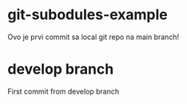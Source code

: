 # git-subodules-example
Ovo je prvi commit sa local git repo na main branch!

# develop branch
First commit from develop branch
